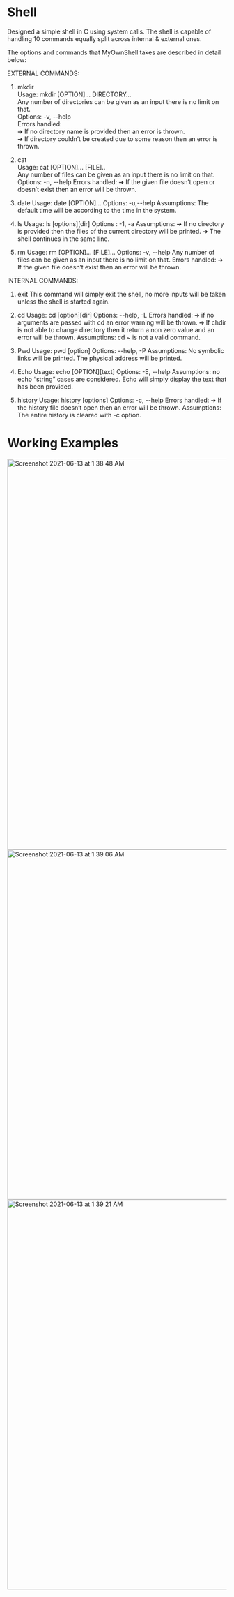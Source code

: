 # Shell
Designed a simple shell in C using system calls. The shell is capable of handling 10 commands equally split across internal &amp; external ones. 

The options and commands that MyOwnShell takes are described in detail below:

EXTERNAL COMMANDS:

1. mkdir <br />
Usage: mkdir [OPTION]... DIRECTORY… <br />
Any number of directories can be given as an input there is no limit on that. <br />
Options: -v, --help <br />
Errors handled: <br />
➔ If no directory name is provided then an error is thrown. <br />
➔ If directory couldn’t be created due to some reason then an error is thrown. <br />

2. cat <br />
Usage: cat [OPTION]... [FILE].. <br />
Any number of files can be given as an input there is no limit on that. <br />
Options: -n, --help
Errors handled:
➔ If the given file doesn’t open or doesn’t exist then an error will be thrown.

3. date
Usage: date [OPTION]...
Options: -u,--help
Assumptions: The default time will be according to the time in the system.

4. ls
Usage: ls [options][dir]
Options : -1, -a
Assumptions:
➔ If no directory is provided then the files of the current directory will be printed.
➔ The shell continues in the same line.

5. rm
Usage: rm [OPTION]... [FILE]...
Options: -v, --help
Any number of files can be given as an input there is no limit on that.
Errors handled:
➔ If the given file doesn’t exist then an error will be thrown.

INTERNAL COMMANDS:

1. exit
This command will simply exit the shell, no more inputs will be taken unless the shell
is started again.

2. cd
Usage: cd [option][dir]
Options:
--help, -L
Errors handled:
➔ if no arguments are passed with cd an error warning will be thrown.
➔ If chdir is not able to change directory then it return a non zero value and an
error will be thrown.
Assumptions: cd ~ is not a valid command.

3. Pwd
Usage: pwd [option]
Options:
--help, -P
Assumptions: No symbolic links will be printed. The physical address will be printed.

4. Echo
Usage: echo [OPTION][text]
Options: -E, --help
Assumptions: no echo “string” cases are considered. Echo will simply display the text
that has been provided.

5. history
Usage: history [options]
Options: -c, --help
Errors handled:
➔ If the history file doesn’t open then an error will be thrown.
Assumptions: The entire history is cleared with -c option.

# Working Examples
<img width="896" alt="Screenshot 2021-06-13 at 1 38 48 AM" src="https://user-images.githubusercontent.com/55681967/121788127-5a229880-cbe8-11eb-9d96-b3da0fa26a50.png">
<img width="802" alt="Screenshot 2021-06-13 at 1 39 06 AM" src="https://user-images.githubusercontent.com/55681967/121788142-80483880-cbe8-11eb-9797-e12fc4169a6b.png">
<img width="894" alt="Screenshot 2021-06-13 at 1 39 21 AM" src="https://user-images.githubusercontent.com/55681967/121788145-89390a00-cbe8-11eb-88b8-8f6be4136630.png">
